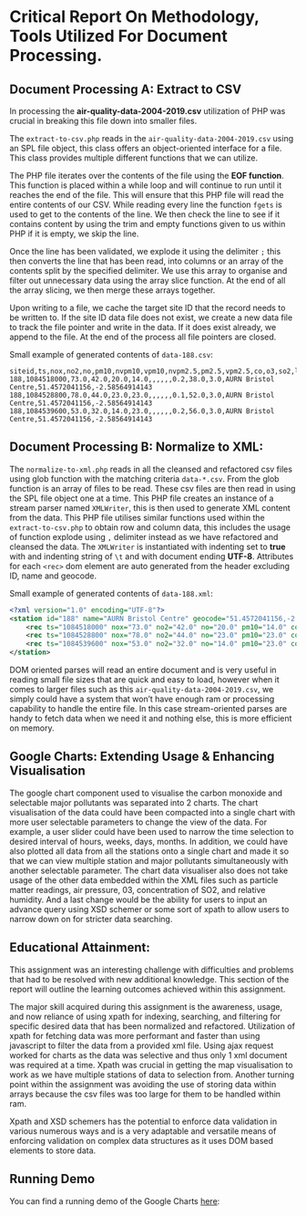 # Critical Report On Methodology, Tools Utilized For Document Processing.

## Document Processing A: Extract to CSV

In processing the **air-quality-data-2004-2019.csv** utilization of PHP was crucial in breaking this file down into smaller files. 

The `extract-to-csv.php` reads in the `air-quality-data-2004-2019.csv` using an SPL file object, this class offers an object-oriented interface for a file. This class provides multiple different functions that we can utilize.

The PHP file iterates over the contents of the file using the **EOF function**. This function is placed within a while loop and will continue to run until it reaches the end of the file. This will ensure that this PHP file will read the entire contents of our CSV. While reading every line the function `fgets` is used to get to the contents of the line. We then check the line to see if it contains content by using the trim and empty functions given to us within PHP if it is empty, we skip the line.

Once the line has been validated, we explode it using the delimiter `;` this then converts the line that has been read, into columns or an array of the contents split by the specified delimiter. We use this array to organise and filter out unnecessary data using the array slice function. At the end of all the array slicing, we then merge these arrays together.

Upon writing to a file, we cache the target site ID that the record needs to be written to. If the site ID data file does not exist, we create a new data file to track the file pointer and write in the data. If it does exist already, we append to the file. At the end of the process all file pointers are closed.

Small example of generated contents of `data-188.csv`:
```csv
siteid,ts,nox,no2,no,pm10,nvpm10,vpm10,nvpm2.5,pm2.5,vpm2.5,co,o3,so2,location,lat,long
188,1084518000,73.0,42.0,20.0,14.0,,,,,,0.2,38.0,3.0,AURN Bristol Centre,51.4572041156,-2.58564914143
188,1084528800,78.0,44.0,23.0,23.0,,,,,,0.1,52.0,3.0,AURN Bristol Centre,51.4572041156,-2.58564914143
188,1084539600,53.0,32.0,14.0,23.0,,,,,,0.2,56.0,3.0,AURN Bristol Centre,51.4572041156,-2.58564914143
```

## Document Processing B:  Normalize to XML:

The `normalize-to-xml.php` reads in all the cleansed and refactored csv files using glob function with the matching criteria `data-*.csv`. From the glob function is an array of files to be read. These csv files are then read in using the SPL file object one at a time. This PHP file creates an instance of a stream parser named `XMLWriter`, this is then used to generate XML content from the data. This PHP file utilises similar functions used within the `extract-to-csv.php` to obtain row and column data, this includes the usage of function explode using `,` delimiter instead as we have refactored and cleansed the data. The `XMLWriter` is instantiated with indenting set to **true** with and indenting string of `\t` and with document ending **UTF-8**. Attributes for each `<rec>` dom element are auto generated from the header excluding ID, name and geocode.

Small example of generated contents of `data-188.xml`:
```xml
<?xml version="1.0" encoding="UTF-8"?>
<station id="188" name="AURN Bristol Centre" geocode="51.4572041156,-2.58564914143">
	<rec ts="1084518000" nox="73.0" no2="42.0" no="20.0" pm10="14.0" co="0.2" o3="38.0" so2="3.0"/>
	<rec ts="1084528800" nox="78.0" no2="44.0" no="23.0" pm10="23.0" co="0.1" o3="52.0" so2="3.0"/>
	<rec ts="1084539600" nox="53.0" no2="32.0" no="14.0" pm10="23.0" co="0.2" o3="56.0" so2="3.0"/>
</station>
```
DOM oriented parses will read an entire document and is very useful in reading small file sizes that are quick and easy to load, however when it comes to larger files such as this `air-quality-data-2004-2019.csv`, we simply could have a system that won’t have enough ram or processing capability to handle the entire file. In this case stream-oriented parses are handy to fetch data when we need it and nothing else, this is more efficient on memory. 

## Google Charts: Extending Usage & Enhancing Visualisation

The google chart component used to visualise the carbon monoxide and selectable major pollutants was separated into 2 charts. The chart visualisation of the data could have been compacted into a single chart with more user selectable parameters to change the view of the data. For example, a user slider could have been used to narrow the time selection to desired interval of hours, weeks, days, months. In addition, we could have also plotted all data from all the stations onto a single chart and made it so that we can view multiple station and major pollutants simultaneously with another selectable parameter. The chart data visualiser also does not take usage of the other data embedded within the XML files such as particle matter readings, air pressure, 03, concentration of SO2, and relative humidity. And a last change would be the ability for users to input an advance query using XSD schemer or some sort of xpath to allow users to narrow down on for stricter data searching.

## Educational Attainment: 

This assignment was an interesting challenge with difficulties and problems that had to be resolved with new additional knowledge. This section of the report will outline the learning outcomes achieved within this assignment.

The major skill acquired during this assignment is the awareness, usage, and now reliance of using xpath for indexing, searching, and filtering for specific desired data that has been normalized and refactored. Utilization of xpath for fetching data was more performant and faster than using javascript to filter the data from a provided xml file. Using ajax request worked for charts as the data was selective and thus only 1 xml document was required at a time. Xpath was crucial in getting the map visualisation to work as we have multiple stations of data to selection from. Another turning point within the assignment was avoiding the use of storing data within arrays because the csv files was too large for them to be handled within ram.

Xpath and XSD schemers has the potential to enforce data validation in various numerous ways and is a very adaptable and versatile means of enforcing validation on complex data structures as it uses DOM based elements to store data.

## Running Demo

You can find a running demo of the Google Charts [here][cedwards-php-pipeline-demo]:

[cedwards-php-pipeline-demo]: https://charlesedwards.dev/demos/PHP-CSV-XML-Pipeline/map/


